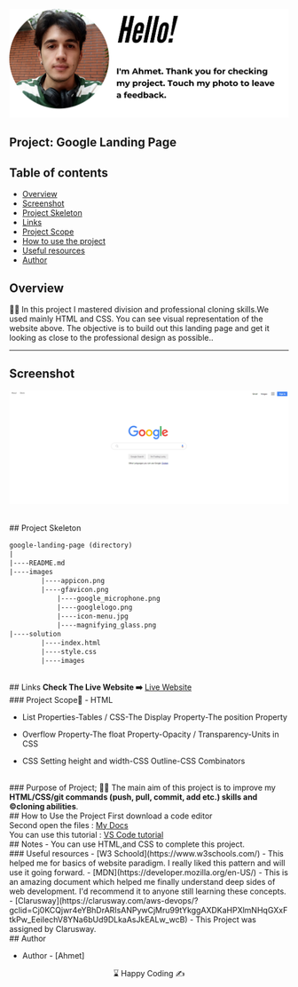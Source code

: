 <p align="center">
<a href="https://www.linkedin.com/in/ahmet-ayd%C4%B1n-2583b1199/" target="_blank"><img src="hello.png" alt="screenshot"></a>
</p>




## Project: Google Landing Page

## Table of contents

  - [Overview](#overview)
  - [Screenshot](#screenshot)
  - [Project Skeleton](#project-skeleton)
  - [Links](#links)
  - [Project Scope](#Project-Scope)
  - [How to use the project](#How-to-use-the-project)
  - [Useful resources](#useful-resources)
- [Author](#author)


## Overview
👨‍💻 In this project I mastered division and professional cloning skills.We used mainly HTML and CSS. You can see visual representation of the website above. The objective is to build out this landing page and get it looking as close to the professional design as possible..
<hr>

## Screenshot

<p align="center">
<a href="https://bavi-boop.github.io/google-landing-page/"><img src="snapshot.png" alt="screenshot" ></a>
</p>
<br>
## Project Skeleton 

```
google-landing-page (directory)
|
|----README.md                  
|----images              
        |----appicon.png   
        |----gfavicon.png
		    |----google_microphone.png
		    |----googlelogo.png
		    |----icon-menu.jpg
		    |----magnifying_glass.png
|----solution
        |----index.html  
        |----style.css   
        |----images
```
<br>
## Links
<b>Check The Live Website ➡️</b> <a href="https://bavi-boop.github.io/google-landing-page//">Live Website</a>
<br>
### Project Scope🎯
- HTML 

- List Properties-Tables / CSS-The Display Property-The position Property

- Overflow Property-The float Property-Opacity / Transparency-Units in CSS

- CSS Setting height and width-CSS Outline-CSS Combinators
<br>
### Purpose of Project;
👨‍💻 The main aim of this project is to improve my <b>HTML/CSS/git commands (push, pull, commit, add etc.) skills and ©️cloning abilities</b>.
<br>
## How to Use the Project
<span>First download a code editor </span>
<br><span>Second open the files : </span><a href='https://github.com/BAVI-BOOP/tea-cozy-website'>My Docs</a>
<br><span>You can use this tutorial : </span><a href='https://www.youtube.com/watch?v=fJEbVCrEMSE'>VS Code tutorial</a>
<br>
## Notes
- You can use HTML,and CSS to complete this project.
<br>
### Useful resources
- [W3 Schoold](https://www.w3schools.com/) - This helped me for basics of website paradigm. I really liked this pattern and will use it going forward.
- [MDN](https://developer.mozilla.org/en-US/) - This is an amazing document which helped me finally understand deep sides of web development. I'd recommend it to anyone still learning these concepts.
- [Clarusway](https://clarusway.com/aws-devops/?gclid=Cj0KCQjwr4eYBhDrARIsANPywCjMru99tYkggAXDKaHPXlmNHqGXxFtkPw_EeiIechV8YNa6bUd9DLkaAsJkEALw_wcB) - This Project was assigned by Clarusway.
<br>
## Author

- Author - [Ahmet]

<center> ⌛ Happy Coding  ✍ </center>

